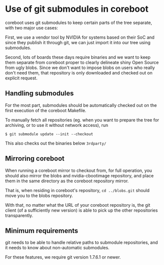 Use of git submodules in coreboot
=================================
coreboot uses git submodules to keep certain parts of the tree separate,
with two major use cases:

First, we use a vendor tool by NVIDIA for systems based on their SoC
and since they publish it through git, we can just import it into our
tree using submodules.

Second, lots of boards these days require binaries and we want to keep
them separate from coreboot proper to clearly delineate shiny Open Source
from ugly blobs.
Since we don't want to impose blobs on users who really don't need them,
that repository is only downloaded and checked out on explicit request.

Handling submodules
-------------------
For the most part, submodules should be automatically checked out on the
first execution of the coreboot Makefile.

To manually fetch all repositories (eg. when you want to prepare the tree
for archiving, or to use it without network access), run

    $ git submodule update --init --checkout

This also checks out the binaries below `3rdparty/`

Mirroring coreboot
------------------
When running a coreboot mirror to checkout from, for full operation, you
should also mirror the blobs and nvidia-cbootimage repository, and place
them in the same directory as the coreboot repository mirror.

That is, when residing in coreboot's repository, `cd ../blobs.git`
should move you to the blobs repository.

With that, no matter what the URL of your coreboot repository is, the
git client (of a sufficiently new version) is able to pick up the other
repositories transparently.

Minimum requirements
--------------------
git needs to be able to handle relative paths to submodule repositories,
and it needs to know about non-automatic submodules.

For these features, we require git version 1.7.6.1 or newer.
